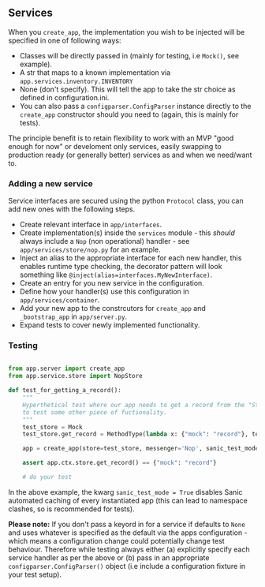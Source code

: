 
## Services

When you `create_app`, the implementation you wish to be injected will be specified in one of following ways:

* Classes will be directly passed in (mainly for testing, i.e `Mock()`, see example).
* A str that maps to a known implementation via `app.services.inventory.INVENTORY`
* None (don't specify). This will tell the app to take the str choice as defined in configuration.ini.
* You can also pass a `configparser.ConfigParser` instance directly to the `create_app` constructor should you need to (again, this is mainly for tests).

The principle benefit is to retain flexibility to work with an MVP "good enough for now" or develoment only services, easily swapping to production ready (or generally better) services as and when we need/want to.


### Adding a new service

Service interfaces are secured using the python `Protocol` class, you can add new ones with the following steps.

* Create relevant interface in `app/interfaces`.
* Create implementation(s) inside the `services` module - this _should_ always include a `Nop` (non operational) handler - see `app/services/store/nop.py` for an example.
* Inject an alias to the appropriate interface for each new handler, this enables runtime type checking, the decorator pattern will look something like `@inject(alias=interfaces.MyNewInterface)`.
* Create an entry for you new service in the configuration.
* Define how your handler(s) use this configuration in `app/services/container`.
* Add your new app to the constrcutors for `create_app` and `_bootstrap_app` in `app/server.py`.
* Expand tests to cover newly implemented functionality.


### Testing


```python

from app.server import create_app
from app.service.store import NopStore

def test_for_getting_a_record():
    """
    Hyperthetical test where our app needs to get a record from the "Store"
    to test some other piece of fuctionality.
    """
    test_store = Mock
    test_store.get_record = MethodType(lambda x: {"mock": "record"}, test_store)

    app = create_app(store=test_store, messenger='Nop', sanic_test_mode=True)

    assert app.ctx.store.get_record() == {"mock": "record"}

    # do your test

```

In the above example, the kwarg `sanic_test_mode = True` disables Sanic automated caching of every instantiated app (this can lead to namespace clashes, so is recommended for tests).  

**Please note:** If you don't pass a keyord in for a service if defaults to `None` and uses whatever is specified as the default via the apps configuration - which means a configuration change could potentially change test behaviour. Therefore while testing always either (a) explicitly specify each service handler as per the above or (b) pass in an appropriate `configparser.ConfigParser()` object (i.e include a configuration fixture in your test setup).